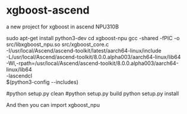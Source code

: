 # xgboost-ascend
a new project for xgboost in ascend NPU310B

sudo apt-get install python3-dev
cd xgboost-npu
gcc -shared -fPIC -o src/libxgboost_npu.so src/xgboost_core.c \
    -I/usr/local/Ascend/ascend-toolkit/latest/aarch64-linux/include \
    -L/usr/local/Ascend/ascend-toolkit/8.0.0.alpha003/aarch64-linux/lib64 \
    -Wl,-rpath=/usr/local/Ascend/ascend-toolkit/8.0.0.alpha003/aarch64-linux/lib64 \
    -lascendcl \
    $(python3-config --includes)

#python setup.py clean
#python setup.py build
python setup.py install

And then you can import xgboost_npu
